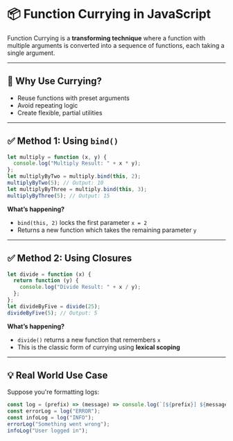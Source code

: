 # 📦 Function Currying in JavaScript
Function Currying is a **transforming technique** where a function with multiple arguments is converted into a sequence of functions, each taking a single argument.

---

## 🧠 Why Use Currying?
- Reuse functions with preset arguments
- Avoid repeating logic
- Create flexible, partial utilities

---

## ✅ Method 1: Using `bind()`
```js
let multiply = function (x, y) {
  console.log("Multiply Result: " + x * y);
};
let multiplyByTwo = multiply.bind(this, 2);
multiplyByTwo(5); // Output: 10
let multiplyByThree = multiply.bind(this, 3);
multiplyByThree(5); // Output: 15
````
**What’s happening?**
* `bind(this, 2)` locks the first parameter `x = 2`
* Returns a new function which takes the remaining parameter `y`

---

## ✅ Method 2: Using **Closures**
```js
let divide = function (x) {
  return function (y) {
    console.log("Divide Result: " + x / y);
  };
};
let divideByFive = divide(25);
divideByFive(5); // Output: 5
```
**What’s happening?**
* `divide()` returns a new function that remembers `x`
* This is the classic form of currying using **lexical scoping**

---

## 💡 Real World Use Case
Suppose you're formatting logs:
```js
const log = (prefix) => (message) => console.log(`[${prefix}] ${message}`);
const errorLog = log("ERROR");
const infoLog = log("INFO");
errorLog("Something went wrong");
infoLog("User logged in");
```